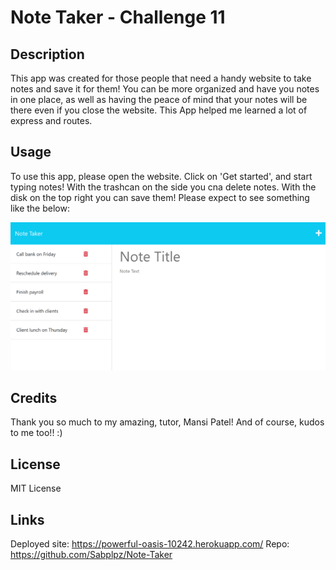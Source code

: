 # Note Taker - Challenge 11

## Description

This app was created for those people that need a handy website to take notes and save it for them! You can be more organized and have you notes in one place, as well as having the peace of mind that your notes will be there even if you close the website. This App helped me learned a lot of express and routes.

## Usage

To use this app, please open the website. Click on 'Get started', and start typing notes! With the trashcan on the side you cna delete notes. With the disk on the top right you can save them! Please expect to see something like the below:

![alt text](assets/demo.png)

## Credits

Thank you so much to my amazing, tutor, Mansi Patel! And of course, kudos to me too!! :)

## License

MIT License

## Links

Deployed site: https://powerful-oasis-10242.herokuapp.com/
Repo: https://github.com/Sabplpz/Note-Taker
